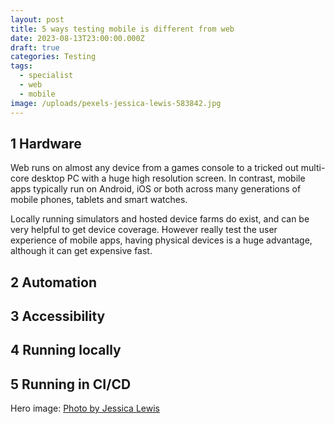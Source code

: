 ```yaml
---
layout: post
title: 5 ways testing mobile is different from web
date: 2023-08-13T23:00:00.000Z
draft: true
categories: Testing
tags:
  - specialist
  - web
  - mobile
image: /uploads/pexels-jessica-lewis-583842.jpg
---
```


## 1 Hardware

Web runs on almost any device from a games console to a tricked out multi-core desktop PC with a huge high resolution screen. In contrast, mobile apps typically run on Android, iOS or both across many generations of mobile phones, tablets and smart watches.

Locally running simulators and hosted device farms do exist, and can be very helpful to get device coverage. However really test the user experience of mobile apps, having physical devices is a huge advantage, although it can get expensive fast.

## 2 Automation

## 3 Accessibility

## 4 Running locally

## 5 Running in CI/CD

Hero image: [Photo by Jessica Lewis](< https://www.pexels.com/photo/iphone-6-earpods-and-macbook-on-flat-lay-photography-583842/>)
